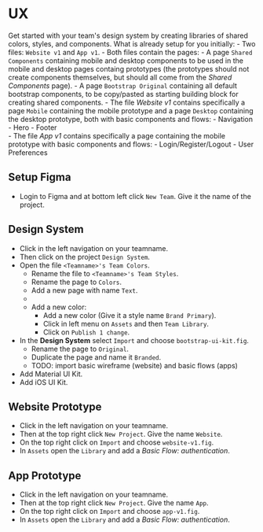 # UX

Get started with your team's design system by creating libraries of shared colors, styles, and components.
What is already setup for you initially:
    - Two files: `Website v1` and `App v1`.
    - Both files contain the pages:
        - A page `Shared Components` containing mobile and desktop components to be used in the mobile and desktop pages containg prototypes (the prototypes should not create components themselves, but should all come from the *Shared Components* page).
        - A page `Bootstrap Original` containing all default bootstrap components, to be copy/pasted as starting building block for creating shared components.
    - The file *Website v1* contains specifically a page `Mobile` containing the mobile prototype and a page `Desktop` containing the desktop prototype, both with basic components and flows:
            - Navigation
            - Hero
            - Footer    
    - The file *App v1* contains specifically a page containing the mobile prototype with basic components and flows:
            - Login/Register/Logout
            - User Preferences

## Setup Figma
- Login to Figma and at bottom left click `New Team`. Give it the name of the project.

## Design System
- Click in the left navigation on your teamname.
- Then click on the project `Design System`.
- Open the file `<Teamname>'s Team Colors`.
    - Rename the file to `<Teamname>'s Team Styles`.
    - Rename the page to `Colors`.
    - Add a new page with name `Text`.
    - 
    - Add a new color:
        - Add a new color (Give it a style name `Brand Primary`).
        - Click in left menu on `Assets` and then `Team Library`. 
        - Click on `Publish 1 change`.
- In the **Design System** select `Import` and choose `bootstrap-ui-kit.fig`.
    - Rename the page to `Original`.
    - Duplicate the page and name it `Branded`.
    - TODO: import basic wireframe (website) and basic flows (apps)
- Add Material UI Kit.
- Add iOS UI Kit.

## Website Prototype
- Click in the left navigation on your teamname.
- Then at the top right click `New Project`. Give the name `Website`.
- On the top right click on `Import` and choose `website-v1.fig`.
- In `Assets` open the `Library` and add a *Basic Flow: authentication*.

## App Prototype
- Click in the left navigation on your teamname.
- Then at the top right click `New Project`. Give the name `App`.
- On the top right click on `Import` and choose `app-v1.fig`.
- In `Assets` open the `Library` and add a *Basic Flow: authentication*.
